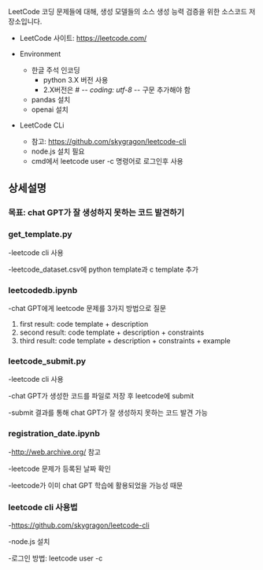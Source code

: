 LeetCode 코딩 문제들에 대해, 생성 모델들의 소스 생성 능력 검증을 위한 소스코드 저장소입니다.
- LeetCode 사이트: https://leetcode.com/

- Environment
  - 한글 주석 인코딩
    - python 3.X 버전 사용
    - 2.X버전은 # -*- coding: utf-8 -*- 구문 추가해야 함
  - pandas 설치
  - openai 설치

- LeetCode CLi
  - 참고: https://github.com/skygragon/leetcode-cli
  - node.js 설치 필요
  - cmd에서 leetcode user -c 명령어로 로그인후 사용


## 상세설명
### 목표: chat GPT가 잘 생성하지 못하는 코드 발견하기


### get_template.py
-leetcode cli 사용

-leetcode_dataset.csv에 python template과 c template 추가


### leetcodedb.ipynb
-chat GPT에게 leetcode 문제를 3가지 방법으로 질문
1. first result: code template + description 
2. second result: code template + description + constraints
3. third result:  code template + description + constraints + example


### leetcode_submit.py
-leetcode cli 사용

-chat GPT가 생성한 코드를 파일로 저장 후 leetcode에 submit

-submit 결과를 통해 chat GPT가 잘 생성하지 못하는 코드 발견 가능


### registration_date.ipynb
-http://web.archive.org/ 참고

-leetcode 문제가 등록된 날짜 확인

-leetcode가 이미 chat GPT 학습에 활용되었을 가능성 때문


### leetcode cli 사용법
-https://github.com/skygragon/leetcode-cli

-node.js 설치

-로그인 방법: leetcode user -c
